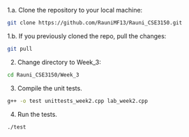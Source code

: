 1.a. Clone the repository to your local machine: 
```bash
git clone https://github.com/RauniMF13/Rauni_CSE3150.git
```
1.b. If you previously cloned the repo, pull the changes:
```bash
git pull
```
2. Change directory to Week_3:
```bash
cd Rauni_CSE3150/Week_3
```
3. Compile the unit tests.
```bash
g++ -o test unittests_week2.cpp lab_week2.cpp
```
4. Run the tests.
```bash
./test
```
